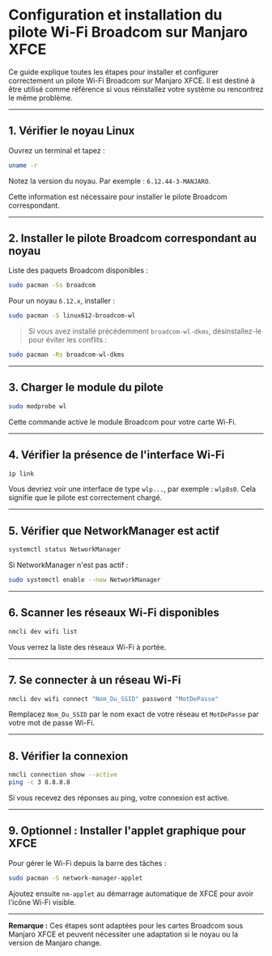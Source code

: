 # Configuration et installation du pilote Wi-Fi Broadcom sur Manjaro XFCE

Ce guide explique toutes les étapes pour installer et configurer correctement un pilote Wi-Fi Broadcom sur Manjaro XFCE. Il est destiné à être utilisé comme référence si vous réinstallez votre système ou rencontrez le même problème.

---

## 1. Vérifier le noyau Linux

Ouvrez un terminal et tapez :

```bash
uname -r
```

Notez la version du noyau. Par exemple : `6.12.44-3-MANJARO`.

Cette information est nécessaire pour installer le pilote Broadcom correspondant.

---

## 2. Installer le pilote Broadcom correspondant au noyau

Liste des paquets Broadcom disponibles :

```bash
sudo pacman -Ss broadcom
```

Pour un noyau `6.12.x`, installer :

```bash
sudo pacman -S linux612-broadcom-wl
```

> Si vous avez installé précédemment `broadcom-wl-dkms`, désinstallez-le pour éviter les conflits :

```bash
sudo pacman -Rs broadcom-wl-dkms
```

---

## 3. Charger le module du pilote

```bash
sudo modprobe wl
```

Cette commande active le module Broadcom pour votre carte Wi-Fi.

---

## 4. Vérifier la présence de l'interface Wi-Fi

```bash
ip link
```

Vous devriez voir une interface de type `wlp...`, par exemple : `wlp8s0`. Cela signifie que le pilote est correctement chargé.

---

## 5. Vérifier que NetworkManager est actif

```bash
systemctl status NetworkManager
```

Si NetworkManager n'est pas actif :

```bash
sudo systemctl enable --now NetworkManager
```

---

## 6. Scanner les réseaux Wi-Fi disponibles

```bash
nmcli dev wifi list
```

Vous verrez la liste des réseaux Wi-Fi à portée.

---

## 7. Se connecter à un réseau Wi-Fi

```bash
nmcli dev wifi connect "Nom_Du_SSID" password "MotDePasse"
```

Remplacez `Nom_Du_SSID` par le nom exact de votre réseau et `MotDePasse` par votre mot de passe Wi-Fi.

---

## 8. Vérifier la connexion

```bash
nmcli connection show --active
ping -c 3 8.8.8.8
```

Si vous recevez des réponses au ping, votre connexion est active.

---

## 9. Optionnel : Installer l'applet graphique pour XFCE

Pour gérer le Wi-Fi depuis la barre des tâches :

```bash
sudo pacman -S network-manager-applet
```

Ajoutez ensuite `nm-applet` au démarrage automatique de XFCE pour avoir l'icône Wi-Fi visible.

---

**Remarque :**
Ces étapes sont adaptées pour les cartes Broadcom sous Manjaro XFCE et peuvent nécessiter une adaptation si le noyau ou la version de Manjaro change.
